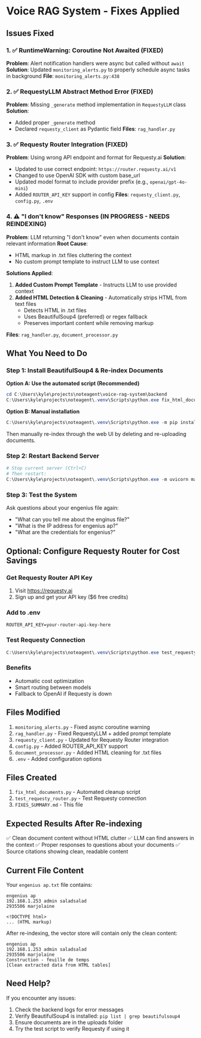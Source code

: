 # Voice RAG System - Fixes Applied

## Issues Fixed

### 1. ✅ RuntimeWarning: Coroutine Not Awaited (FIXED)
**Problem**: Alert notification handlers were async but called without `await`
**Solution**: Updated `monitoring_alerts.py` to properly schedule async tasks in background
**File**: `monitoring_alerts.py:438`

### 2. ✅ RequestyLLM Abstract Method Error (FIXED)
**Problem**: Missing `_generate` method implementation in `RequestyLLM` class
**Solution**: 
- Added proper `_generate` method
- Declared `requesty_client` as Pydantic field
**Files**: `rag_handler.py`

### 3. ✅ Requesty Router Integration (FIXED)
**Problem**: Using wrong API endpoint and format for Requesty.ai
**Solution**: 
- Updated to use correct endpoint: `https://router.requesty.ai/v1`
- Changed to use OpenAI SDK with custom base_url
- Updated model format to include provider prefix (e.g., `openai/gpt-4o-mini`)
- Added `ROUTER_API_KEY` support in config
**Files**: `requesty_client.py`, `config.py`, `.env`

### 4. ⚠️ "I don't know" Responses (IN PROGRESS - NEEDS REINDEXING)
**Problem**: LLM returning "I don't know" even when documents contain relevant information
**Root Cause**: 
- HTML markup in .txt files cluttering the context
- No custom prompt template to instruct LLM to use context

**Solutions Applied**:
1. **Added Custom Prompt Template** - Instructs LLM to use provided context
2. **Added HTML Detection & Cleaning** - Automatically strips HTML from text files
   - Detects HTML in .txt files
   - Uses BeautifulSoup4 (preferred) or regex fallback
   - Preserves important content while removing markup

**Files**: `rag_handler.py`, `document_processor.py`

## What You Need to Do

### Step 1: Install BeautifulSoup4 & Re-index Documents

**Option A: Use the automated script (Recommended)**
```powershell
cd C:\Users\kyle\projects\noteagent\voice-rag-system\backend
C:\Users\kyle\projects\noteagent\.venv\Scripts\python.exe fix_html_documents.py
```

**Option B: Manual installation**
```powershell
C:\Users\kyle\projects\noteagent\.venv\Scripts\python.exe -m pip install beautifulsoup4
```

Then manually re-index through the web UI by deleting and re-uploading documents.

### Step 2: Restart Backend Server
```powershell
# Stop current server (Ctrl+C)
# Then restart:
C:\Users\kyle\projects\noteagent\.venv\Scripts\python.exe -m uvicorn main:app --reload
```

### Step 3: Test the System
Ask questions about your engenius file again:
- "What can you tell me about the enginus file?"
- "What is the IP address for engenius ap?"
- "What are the credentials for engenius?"

## Optional: Configure Requesty Router for Cost Savings

### Get Requesty Router API Key
1. Visit https://requesty.ai
2. Sign up and get your API key ($6 free credits)

### Add to .env
```env
ROUTER_API_KEY=your-router-api-key-here
```

### Test Requesty Connection
```powershell
C:\Users\kyle\projects\noteagent\.venv\Scripts\python.exe test_requesty_router.py
```

### Benefits
- Automatic cost optimization
- Smart routing between models
- Fallback to OpenAI if Requesty is down

## Files Modified

1. `monitoring_alerts.py` - Fixed async coroutine warning
2. `rag_handler.py` - Fixed RequestyLLM + added prompt template
3. `requesty_client.py` - Updated for Requesty Router integration
4. `config.py` - Added ROUTER_API_KEY support
5. `document_processor.py` - Added HTML cleaning for .txt files
6. `.env` - Added configuration options

## Files Created

1. `fix_html_documents.py` - Automated cleanup script
2. `test_requesty_router.py` - Test Requesty connection
3. `FIXES_SUMMARY.md` - This file

## Expected Results After Re-indexing

✅ Clean document content without HTML clutter
✅ LLM can find answers in the context
✅ Proper responses to questions about your documents
✅ Source citations showing clean, readable content

## Current File Content

Your `engenius ap.txt` file contains:
```
engenius ap
192.168.1.253 admin saladsalad
2935506 marjolaine

<!DOCTYPE html>
... (HTML markup)
```

After re-indexing, the vector store will contain only the clean content:
```
engenius ap
192.168.1.253 admin saladsalad
2935506 marjolaine
Construction - feuille de temps
[Clean extracted data from HTML tables]
```

## Need Help?

If you encounter any issues:
1. Check the backend logs for error messages
2. Verify BeautifulSoup4 is installed: `pip list | grep beautifulsoup4`
3. Ensure documents are in the uploads folder
4. Try the test script to verify Requesty if using it
